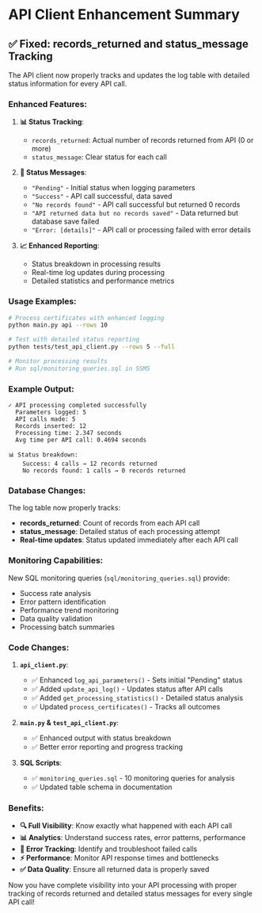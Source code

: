 # API Client Enhancement Summary

## ✅ **Fixed: records_returned and status_message Tracking**

The API client now properly tracks and updates the log table with detailed status information for every API call.

### **Enhanced Features:**

1. **📊 Status Tracking**:
   - `records_returned`: Actual number of records returned from API (0 or more)
   - `status_message`: Clear status for each call

2. **🎯 Status Messages**:
   - `"Pending"` - Initial status when logging parameters
   - `"Success"` - API call successful, data saved
   - `"No records found"` - API call successful but returned 0 records  
   - `"API returned data but no records saved"` - Data returned but database save failed
   - `"Error: [details]"` - API call or processing failed with error details

3. **📈 Enhanced Reporting**:
   - Status breakdown in processing results
   - Real-time log updates during processing
   - Detailed statistics and performance metrics

### **Usage Examples:**

```bash
# Process certificates with enhanced logging
python main.py api --rows 10

# Test with detailed status reporting
python tests/test_api_client.py --rows 5 --full

# Monitor processing results
# Run sql/monitoring_queries.sql in SSMS
```

### **Example Output:**
```
✓ API processing completed successfully
  Parameters logged: 5
  API calls made: 5
  Records inserted: 12
  Processing time: 2.347 seconds
  Avg time per API call: 0.4694 seconds

📊 Status breakdown:
    Success: 4 calls → 12 records returned
    No records found: 1 calls → 0 records returned
```

### **Database Changes:**

The log table now properly tracks:
- **records_returned**: Count of records from each API call
- **status_message**: Detailed status of each processing attempt
- **Real-time updates**: Status updated immediately after each API call

### **Monitoring Capabilities:**

New SQL monitoring queries (`sql/monitoring_queries.sql`) provide:
- Success rate analysis
- Error pattern identification  
- Performance trend monitoring
- Data quality validation
- Processing batch summaries

### **Code Changes:**

1. **`api_client.py`**:
   - ✅ Enhanced `log_api_parameters()` - Sets initial "Pending" status
   - ✅ Added `update_api_log()` - Updates status after API calls
   - ✅ Added `get_processing_statistics()` - Detailed status analysis
   - ✅ Updated `process_certificates()` - Tracks all outcomes

2. **`main.py` & `test_api_client.py`**:
   - ✅ Enhanced output with status breakdown
   - ✅ Better error reporting and progress tracking

3. **SQL Scripts**:
   - ✅ `monitoring_queries.sql` - 10 monitoring queries for analysis
   - ✅ Updated table schema in documentation

### **Benefits:**

- **🔍 Full Visibility**: Know exactly what happened with each API call
- **📊 Analytics**: Understand success rates, error patterns, performance
- **🚨 Error Tracking**: Identify and troubleshoot failed calls
- **⚡ Performance**: Monitor API response times and bottlenecks
- **✅ Data Quality**: Ensure all returned data is properly saved

Now you have complete visibility into your API processing with proper tracking of records returned and detailed status messages for every single API call!
